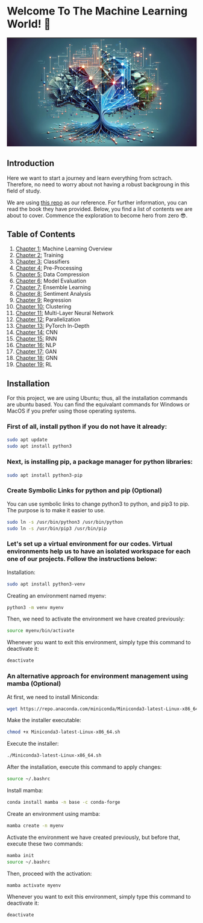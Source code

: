 # Welcome To The Machine Learning World! 👋
![alt text](./assets/ml_image.png)

## Introduction
Here we want to start a journey and learn everything from sctrach. Therefore, no need to worry about not having a robust backgroung in this field of study.

We are using [this repo](https://github.com/rasbt/machine-learning-book) as our reference. For further information, you can read the book they have provided. Below, you find a list of contents we are about to cover. Commence the exploration to become hero from zero 😎.

## Table of Contents
1. [Chapter 1:](./chapters/01-Machine-Learning-Overview/README.md) Machine Learning Overview
2. [Chapter 2:](./chapters/02-Training/README.md) Training
3. [Chapter 3:](./chapters/03-Classifiers/README.md) Classifiers
4. [Chapter 4:](./chapters/04-Pre-Processing/README.md) Pre-Processing
5. [Chapter 5:](./chapters/05-Data-Compression/README.md) Data Compression
6. [Chapter 6:](./chapters/06-Model-Evaluation/README.md) Model Evaluation
7. [Chapter 7:](./chapters/07-Ensemble-Learning/README.md) Ensemble Learning
8. [Chapter 8:](./chapters/08-Sentiment-Analysis/README.md) Sentiment Analysis
9. [Chapter 9:](./chapters/09-Regression/README.md) Regression
10. [Chapter 10:](./chapters/10-Clustering/README.md) Clustering
11. [Chapter 11:](./chapters/11-Multi-Layer-Neural-Network/README.md) Multi-Layer Neural Network
12. [Chapter 12:](./chapters/12-Parallelization/README.md) Parallelization
13. [Chapter 13:](./chapters/13-PyTorch-In-Depth/README.md) PyTorch In-Depth
14. [Chapter 14:](./chapters/14-CNN/README.md) CNN
15. [Chapter 15:](./chapters/15-RNN/README.md) RNN
16. [Chapter 16:](./chapters/16-NLP/README.md) NLP
17. [Chapter 17:](./chapters/17-GAN/README.md) GAN
18. [Chapter 18:](./chapters/18-GNN/README.md) GNN
19. [Chapter 19:](./chapters/19-RL/README.md) RL

## Installation
For this project, we are using Ubuntu; thus, all the installation commands are ubuntu based. You can find the equivalant commands for Windows or MacOS if you prefer using those operating systems. 

### First of all, install python if you do not have it already:
```bash
sudo apt update
sudo apt install python3
```

### Next, is installing pip, a package manager for python libraries:
```bash
sudo apt install python3-pip
```

### Create Symbolic Links for python and pip (Optional)
You can use symbolic links to change python3 to python, and pip3 to pip. The purpose is to make it easier to use.
```bash
sudo ln -s /usr/bin/python3 /usr/bin/python
sudo ln -s /usr/bin/pip3 /usr/bin/pip
```

### Let's set up a virtual environment for our codes. Virtual environments help us to have an isolated workspace for each one of our projects. Follow the instructions below:

Installation:
```bash
sudo apt install python3-venv
```

Creating an environment named myenv:
```bash
python3 -m venv myenv
```

Then, we need to activate the environment we have created previously:
```bash
source myenv/bin/activate
```

Whenever you want to exit this environment, simply type this command to deactivate it:
```bash
deactivate
```

### An alternative approach for environment management using mamba (Optional)
At first, we need to install Miniconda:
```bash
wget https://repo.anaconda.com/miniconda/Miniconda3-latest-Linux-x86_64.sh
```

Make the installer executable:
```bash
chmod +x Miniconda3-latest-Linux-x86_64.sh
```

Execute the installer:
```bash
./Miniconda3-latest-Linux-x86_64.sh
```

After the installation, execute this command to apply changes:
```bash
source ~/.bashrc
```

Install mamba:
```bash
conda install mamba -n base -c conda-forge
```

Create an environment using mamba:
```bash
mamba create -n myenv
```

Activate the environment we have created previously, but before that, execute these two commands:
```bash
mamba init
source ~/.bashrc
```

Then, proceed with the activation:
```bash
mamba activate myenv
```

Whenever you want to exit this environment, simply type this command to deactivate it:
```bash
deactivate
```